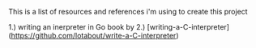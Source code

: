This is a list of resources and references i'm using to create this project



1.) writing an inerpreter in Go book by 
2.) [writing-a-C-interpreter] (https://github.com/lotabout/write-a-C-interpreter)


